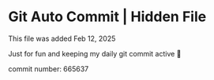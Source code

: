 # Git Auto Commit | Hidden File

This file was added Feb 12, 2025

Just for fun and keeping my daily git commit active 🤪

commit number: 665637

